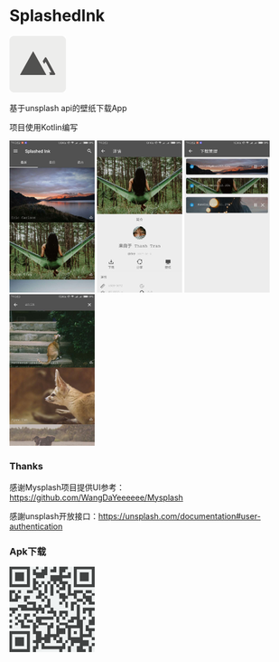 # SplashedInk
<a href="/img/ic_launcher.png"><img src="/img/ic_launcher.png" width="100" height="100"/></a>

基于unsplash api的壁纸下载App

项目使用Kotlin编写

<a href="/img/20170810155705.jpg"><img src="/img/20170810155705.jpg" width="30%"/></a>
<a href="/img/20170810155652.jpg"><img src="/img/20170810155652.jpg" width="30%"/></a>
<a href="/img/20170810155658.jpg"><img src="/img/20170810155658.jpg" width="30%"/></a>
<a href="/img/20170810155642.jpg"><img src="/img/20170810155642.jpg" width="30%"/></a>

### Thanks
感谢Mysplash项目提供UI参考：https://github.com/WangDaYeeeeee/Mysplash

感謝unsplash开放接口：https://unsplash.com/documentation#user-authentication

### Apk下载
<a href="/img/download.png"><img src="/img/download.png" width="30%"/></a>
